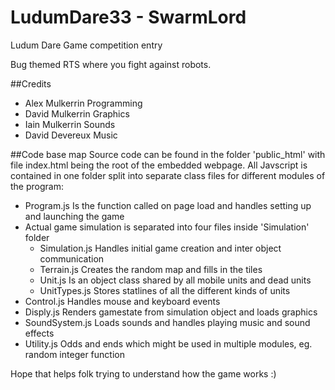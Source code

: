 # LudumDare33 - SwarmLord
Ludum Dare Game competition entry

Bug themed RTS where you fight against robots. 

##Credits 
* Alex Mulkerrin Programming
* David Mulkerrin Graphics
* Iain Mulkerrin Sounds
* David Devereux Music

##Code base map
Source code can be found in the folder 'public_html' with file index.html being the root of the embedded webpage.
All Javscript is contained in one folder split into separate class files for different modules of the program:
* Program.js  Is the function called on page load and handles setting up and launching the game
* Actual game simulation is separated into four files inside 'Simulation' folder
  * Simulation.js Handles initial game creation and inter object communication
  * Terrain.js    Creates the random map and fills in the tiles
  * Unit.js       Is an object class shared by all mobile units and dead units
  * UnitTypes.js  Stores statlines of all the different kinds of units
* Control.js    Handles mouse and keyboard events
* Disply.js     Renders gamestate from simulation object and loads graphics
* SoundSystem.js Loads sounds and handles playing music and sound effects
* Utility.js    Odds and ends which might be used in multiple modules, eg. random integer function

Hope that helps folk trying to understand how the game works :)

